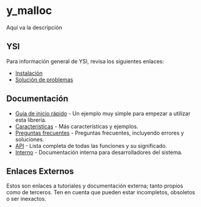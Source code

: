 # y_malloc

Aquí va la descripción

## YSI

Para información general de YSI, revisa los siguientes enlaces:

* [Instalación](../instalacion.md)
* [Solución de problemas](../solucion-problemas.md)

## Documentación

* [Guía de inicio rápido](y_malloc/inicio-rapido.md) - Un ejemplo muy simple para empezar a utilizar esta librería.
* [Características](y_malloc/caracteristicas.md) - Más características y ejemplos.
* [Preguntas frecuentes](y_malloc/preguntas-frecuentes.md) - Preguntas frecuentes, incluyendo errores y soluciones.
* [API](y_malloc/api.md) - Lista completa de todas las funciones y su significado.
* [Interno](y_malloc/interno.md) - Documentación interna para desarrolladores del sistema.

## Enlaces Externos

Estos son enlaces a tutoriales y documentación externa; tanto propios como de terceros. Ten en cuenta que pueden estar incompletos, obsoletos o ser inexactos.
